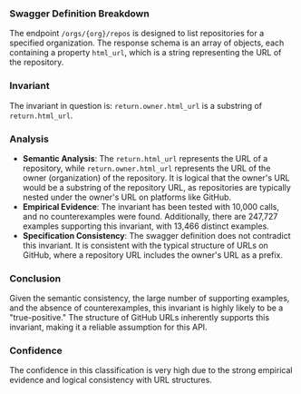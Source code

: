 ### Swagger Definition Breakdown
The endpoint `/orgs/{org}/repos` is designed to list repositories for a specified organization. The response schema is an array of objects, each containing a property `html_url`, which is a string representing the URL of the repository.

### Invariant
The invariant in question is: `return.owner.html_url` is a substring of `return.html_url`.

### Analysis
- **Semantic Analysis**: The `return.html_url` represents the URL of a repository, while `return.owner.html_url` represents the URL of the owner (organization) of the repository. It is logical that the owner's URL would be a substring of the repository URL, as repositories are typically nested under the owner's URL on platforms like GitHub.
- **Empirical Evidence**: The invariant has been tested with 10,000 calls, and no counterexamples were found. Additionally, there are 247,727 examples supporting this invariant, with 13,466 distinct examples.
- **Specification Consistency**: The swagger definition does not contradict this invariant. It is consistent with the typical structure of URLs on GitHub, where a repository URL includes the owner's URL as a prefix.

### Conclusion
Given the semantic consistency, the large number of supporting examples, and the absence of counterexamples, this invariant is highly likely to be a "true-positive." The structure of GitHub URLs inherently supports this invariant, making it a reliable assumption for this API.

### Confidence
The confidence in this classification is very high due to the strong empirical evidence and logical consistency with URL structures.
